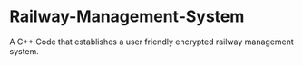 # Railway-Management-System
A C++ Code that establishes a user friendly encrypted railway management system.
